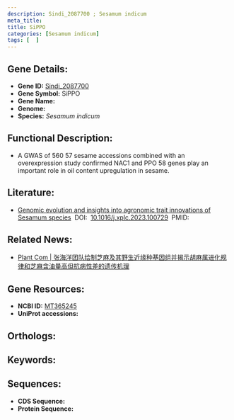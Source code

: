 ```yaml
---
description: Sindi_2087700 ; Sesamum indicum
meta_title:
title: SiPPO
categories: [Sesamum indicum]
tags: [  ]
---
```


## Gene Details:
- **Gene ID:**	[Sindi_2087700]()
- **Gene Symbol:** SiPPO
- **Gene Name:** 
- **Genome:** []()
- **Species:** *Sesamum indicum*

## Functional Description:
   - A GWAS of 560 57 sesame accessions combined with an overexpression study confirmed NAC1 and PPO 58 genes play an important role in oil content upregulation in sesame.

## Literature:
   - [Genomic evolution and insights into agronomic trait innovations of Sesamum species]( https://www.sciencedirect.com/science/article/pii/S2590346223002754?via%3Dihub)&nbsp;&nbsp;DOI:&nbsp;&nbsp;[10.1016/j.xplc.2023.100729](https://www.sciencedirect.com/science/article/pii/S2590346223002754?via%3Dihub)&nbsp;&nbsp;PMID:&nbsp;&nbsp;[](https://pubmed.ncbi.nlm.nih.gov//)

## Related News:
   - [Plant Com | 张海洋团队绘制芝麻及其野生近缘种基因组并揭示胡麻属进化规律和芝麻含油量高但抗病性差的遗传机理](https://mp.weixin.qq.com/s?__biz=Mzg3MDEwNDEyMg==&mid=2247557308&idx=5&sn=49c85b7171d3678f98545a1d21e302fa&chksm=7cbd7f4fd07e08188b7d334fa40afccd1e7dcfb2c6cbdc0d1c7c87b28d375cf11cf51c3da06f&scene=27#wechat_redirect)

## Gene Resources:
- **NCBI ID:** [MT365245](https://www.ncbi.nlm.nih.gov/gene/?term=MT365245)
- **UniProt accessions:** [](https://www.uniprot.org/uniprotkb//entry)

## Orthologs:


## Keywords:


## Sequences:
- **CDS Sequence:**
- **Protein Sequence:**
